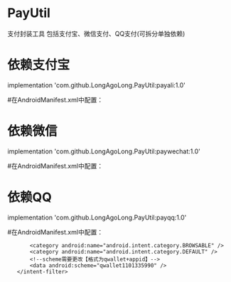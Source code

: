 # PayUtil
支付封装工具
包括支付宝、微信支付、QQ支付(可拆分单独依赖)
# 依赖支付宝
implementation 'com.github.LongAgoLong.PayUtil:payali:1.0'

#在AndroidManifest.xml中配置：

<activity
    android:name="com.alipay.sdk.app.H5PayActivity"
    android:configChanges="orientation|keyboardHidden|navigation|screenSize"
    android:exported="false"
    android:screenOrientation="behind"
    android:windowSoftInputMode="adjustResize|stateHidden" />
<activity
    android:name="com.alipay.sdk.app.H5AuthActivity"
    android:configChanges="orientation|keyboardHidden|navigation"
    android:exported="false"
    android:screenOrientation="behind"
    android:windowSoftInputMode="adjustResize|stateHidden" />
    
# 依赖微信
implementation 'com.github.LongAgoLong.PayUtil:paywechat:1.0'

#在AndroidManifest.xml中配置：

<activity
    android:name="com.leo.paywechat.WXPayEntryActivity"
    android:exported="true"
    android:launchMode="singleTop" />
    
# 依赖QQ
implementation 'com.github.LongAgoLong.PayUtil:payqq:1.0'

#在AndroidManifest.xml中配置：

<activity
    android:name="com.leo.payqq.QQCallbackActivity"
    android:exported="true"
    android:launchMode="singleTop">
       <intent-filter>
           <action android:name="android.intent.action.VIEW" />

           <category android:name="android.intent.category.BROWSABLE" />
           <category android:name="android.intent.category.DEFAULT" />
           <!--scheme需要更改【格式为qwallet+appid】-->
           <data android:scheme="qwallet1101335990" />
       </intent-filter>
</activity>

